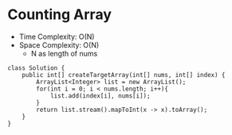 # Counting Array
* Time Complexity: O(N)
* Space Complexity: O(N)
	* N as length of nums
```
class Solution {
    public int[] createTargetArray(int[] nums, int[] index) {
        ArrayList<Integer> list = new ArrayList();
        for(int i = 0; i < nums.length; i++){
            list.add(index[i], nums[i]);
        }
        return list.stream().mapToInt(x -> x).toArray();
    }
}
```